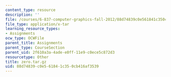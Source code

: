 ```yaml
---
content_type: resource
description: ''
file: /courses/6-837-computer-graphics-fall-2012/88d74839c0e561841c350cb416af3539_zero.tar.gz
file_type: application/x-tar
learning_resource_types:
- Assignments
ocw_type: OCWFile
parent_title: Assignments
parent_type: CourseSection
parent_uid: 2f610a3a-4ade-e0ff-11e9-c0ece5c872d3
resourcetype: Other
title: zero.tar.gz
uid: 88d74839-c0e5-6184-1c35-0cb416af3539
---
```

